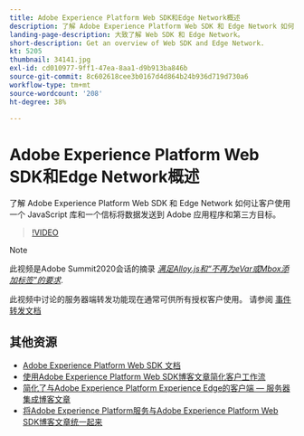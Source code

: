 ```yaml
---
title: Adobe Experience Platform Web SDK和Edge Network概述
description: 了解 Adobe Experience Platform Web SDK 和 Edge Network 如何让客户使用一个 JavaScript 库和一个信标将数据发送到 Adobe 应用程序和第三方目标。
landing-page-description: 大致了解 Web SDK 和 Edge Network。
short-description: Get an overview of Web SDK and Edge Network.
kt: 5205
thumbnail: 34141.jpg
exl-id: cd010977-9ff1-47ea-8aa1-d9b913ba846b
source-git-commit: 8c602618cee3b0167d4d864b24b936d719d730a6
workflow-type: tm+mt
source-wordcount: '208'
ht-degree: 38%

---
```


# Adobe Experience Platform Web SDK和Edge Network概述

了解 Adobe Experience Platform Web SDK 和 Edge Network 如何让客户使用一个 JavaScript 库和一个信标将数据发送到 Adobe 应用程序和第三方目标。

>[!VIDEO](https://video.tv.adobe.com/v/34141?quality=12&learn=on)

>[!NOTE]
>
>此视频是Adobe Summit2020会话的摘录 *[满足Alloy.js和“不再为eVar或Mbox添加标签”的要求](https://business.adobe.com/summit/2020/with-alloy-js-never-tag-for-an-evar-or-mbox-again.html)*.
>
>此视频中讨论的服务器端转发功能现在通常可供所有授权客户使用。 请参阅 [事件转发文档](https://experienceleague.adobe.com/docs/experience-platform/tags/event-forwarding/overview.html)

## 其他资源

* [Adobe Experience Platform Web SDK 文档](https://experienceleague.adobe.com/docs/experience-platform/edge/home.html?lang=zh-Hans)
* [使用Adobe Experience Platform Web SDK博客文章简化客户工作流](https://medium.com/adobetech/simplifying-customer-workflows-with-adobe-experience-platform-web-sdk-4e54fe134f4a)
* [简化了与Adobe Experience Platform Experience Edge的客户端 — 服务器集成博客文章](https://medium.com/adobetech/streamlining-client-server-integrations-with-adobe-experience-platform-experience-edge-1caaef887172)
* [将Adobe Experience Platform服务与Adobe Experience Platform Web SDK博客文章统一起来](https://medium.com/adobetech/unify-your-adobe-experience-platform-services-with-adobe-experience-platform-web-sdk-75cf6851a9fc)
